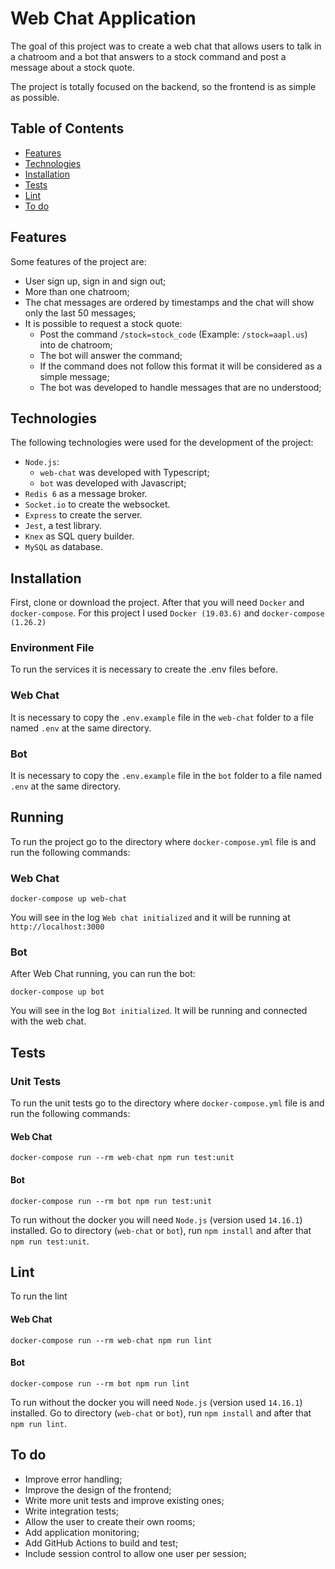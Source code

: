 # Web Chat Application
The goal of this project was to create a web chat that allows users to talk in a chatroom and a bot that answers to a stock command and post a message about a stock quote.

The project is totally focused on the backend, so the frontend is as simple as possible.

## Table of Contents
- [Features](#features)
- [Technologies](#technologies)
- [Installation](#installation)
- [Tests](#tests)
- [Lint](#lint)
- [To do](#to-do)

## Features
Some features of the project are:
- User sign up, sign in and sign out;
- More than one chatroom;
- The chat messages are ordered by timestamps and the chat will show only the last 50 messages;
- It is possible to request a stock quote:
    - Post the command `/stock=stock_code` (Example: `/stock=aapl.us`) into de chatroom;
    - The bot will answer the command;
    - If the command does not follow this format it will be considered as a simple message;
    - The bot was developed to handle messages that are no understood;

## Technologies
The following technologies were used for the development of the project:
- `Node.js`:
    - `web-chat` was developed with Typescript;
    - `bot` was developed with Javascript;
- `Redis 6` as a message broker.
- `Socket.io` to create the websocket.
- `Express` to create the server.
- `Jest`, a test library.
- `Knex` as SQL query builder.
- `MySQL` as database.

## Installation
First, clone or download the project. After that you will need `Docker` and `docker-compose`. For this project I used `Docker (19.03.6)` and `docker-compose (1.26.2)`

### Environment File
To run the services it is necessary to create the .env files before.

### Web Chat
It is necessary to copy the `.env.example` file in the `web-chat` folder to a file named `.env` at the same directory.

### Bot
It is necessary to copy the `.env.example` file in the `bot` folder to a file named `.env` at the same directory.

## Running

To run the project go to the directory where `docker-compose.yml` file is and run the following commands:

### Web Chat
```
docker-compose up web-chat
```
You will see in the log `Web chat initialized` and it will be running at `http://localhost:3000`

### Bot
After Web Chat running, you can run the bot:

```
docker-compose up bot
```
You will see in the log `Bot initialized`. It will be running and connected with the web chat.

## Tests

### Unit Tests
To run the unit tests go to the directory where `docker-compose.yml` file is and run the following commands:

#### Web Chat
```
docker-compose run --rm web-chat npm run test:unit
```

#### Bot
```
docker-compose run --rm bot npm run test:unit
```
To run without the docker you will need `Node.js` (version used `14.16.1`) installed. Go to directory (`web-chat` or `bot`), run `npm install` and after that `npm run test:unit`.

## Lint
To run the lint

#### Web Chat
```
docker-compose run --rm web-chat npm run lint
```

#### Bot
```
docker-compose run --rm bot npm run lint
```

To run without the docker you will need `Node.js` (version used `14.16.1`) installed. Go to directory (`web-chat` or `bot`), run `npm install` and after that `npm run lint`.

## To do
- Improve error handling;
- Improve the design of the frontend;
- Write more unit tests and improve existing ones;
- Write integration tests;
- Allow the user to create their own rooms;
- Add application monitoring;
- Add GitHub Actions to build and test;
- Include session control to allow one user per session;
